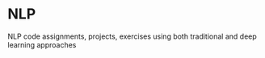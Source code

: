 # NLP
NLP code assignments, projects, exercises using both traditional and deep learning approaches
